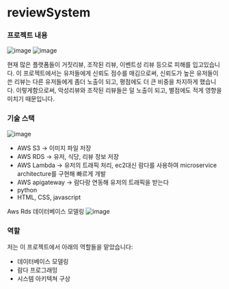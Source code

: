 # reviewSystem

### 프로젝트 내용
![image](https://github.com/harryjung0330/reviewSystem/blob/main/%EC%82%AC%EC%A7%84%ED%8C%8C%EC%9D%BC/%EB%A6%AC%EB%B7%B0%EC%8B%9C%EC%8A%A4%ED%85%9C%EB%AC%B8%EC%A0%9C.PNG)
![image](https://github.com/harryjung0330/reviewSystem/blob/main/%EC%82%AC%EC%A7%84%ED%8C%8C%EC%9D%BC/%EB%A6%AC%EB%B7%B0%EC%8B%9C%EC%8A%A4%ED%85%9C%ED%95%B4%EA%B2%B0.PNG)

현재 많은 플랫폼들이 거짓리뷰, 조작된 리뷰, 이벤트성 리뷰 등으로 피해를 입고있습니다. 이 프로젝트에서는 유저들에게 신뢰도 점수를 매김으로써, 신뢰도가 높은 유저들이 쓴 리뷰는 다른 유저들에게 좀더 
노출이 되고, 평점에도 더 큰 비중을 차지하게 했습니다. 이렇게함으로써, 악성리뷰와 조작된 리뷰들은 덜 노출이 되고, 별점에도 적게 영향을 미치기 때문입니다. 

### 기술 스택

![image](https://github.com/harryjung0330/reviewSystem/blob/main/%EC%82%AC%EC%A7%84%ED%8C%8C%EC%9D%BC/%EB%A6%AC%EB%B7%B0%EC%8B%9C%EC%8A%A4%ED%85%9C%EA%B8%B0%EC%88%A0.PNG)
- AWS S3 -> 이미지 파일 저장
- AWS RDS -> 유저, 식당, 리뷰 정보 저장
- AWS Lambda -> 유저의 트래픽 처리, ec2대신 람다를 사용하여 microservice architecture를 구현해 빠르게 개발
- AWS apigateway -> 람다랑 연동해 유저의 트래픽을 받는다
- python
- HTML, CSS, javascript


Aws Rds 데이터베이스 모델링
![image](https://github.com/harryjung0330/reviewSystem/blob/main/%EC%82%AC%EC%A7%84%ED%8C%8C%EC%9D%BC/ER.PNG)


### 역할
저는 이 프로젝트에서 아래의 역할들을 맡았습니다:
- 데이터베이스 모델링
- 람다 프로그래밍
- 시스템 아키텍쳐 구상
